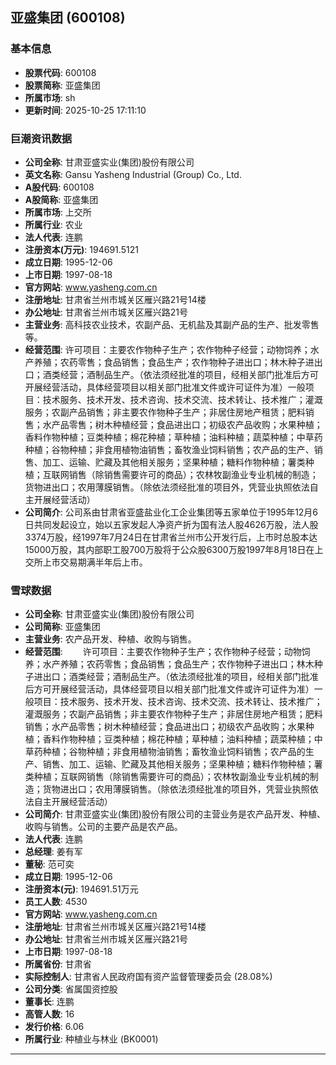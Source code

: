 ## 亚盛集团 (600108)

### 基本信息

- **股票代码**: 600108
- **股票简称**: 亚盛集团
- **所属市场**: sh
- **更新时间**: 2025-10-25 17:11:10

### 巨潮资讯数据

- **公司全称**: 甘肃亚盛实业(集团)股份有限公司
- **英文名称**: Gansu Yasheng Industrial (Group) Co., Ltd.
- **A股代码**: 600108
- **A股简称**: 亚盛集团
- **所属市场**: 上交所
- **所属行业**: 农业
- **法人代表**: 连鹏
- **注册资本(万元)**: 194691.5121
- **成立日期**: 1995-12-06
- **上市日期**: 1997-08-18
- **官方网站**: www.yasheng.com.cn
- **注册地址**: 甘肃省兰州市城关区雁兴路21号14楼
- **办公地址**: 甘肃省兰州市城关区雁兴路21号
- **主营业务**: 高科技农业技术，农副产品、无机盐及其副产品的生产、批发零售等。
- **经营范围**: 许可项目：主要农作物种子生产；农作物种子经营；动物饲养；水产养殖；农药零售；食品销售；食品生产；农作物种子进出口；林木种子进出口；酒类经营；酒制品生产。（依法须经批准的项目，经相关部门批准后方可开展经营活动，具体经营项目以相关部门批准文件或许可证件为准）一般项目：技术服务、技术开发、技术咨询、技术交流、技术转让、技术推广；灌溉服务；农副产品销售；非主要农作物种子生产；非居住房地产租赁；肥料销售；水产品零售；树木种植经营；食品进出口；初级农产品收购；水果种植；香料作物种植；豆类种植；棉花种植；草种植；油料种植；蔬菜种植；中草药种植；谷物种植；非食用植物油销售；畜牧渔业饲料销售；农产品的生产、销售、加工、运输、贮藏及其他相关服务；坚果种植；糖料作物种植；薯类种植；互联网销售（除销售需要许可的商品）；农林牧副渔业专业机械的制造；货物进出口；农用薄膜销售。（除依法须经批准的项目外，凭营业执照依法自主开展经营活动）
- **公司简介**: 公司系由甘肃省亚盛盐业化工企业集团等五家单位于1995年12月6日共同发起设立，始以五家发起人净资产折为国有法人股4626万股，法人股3374万股，经1997年7月24日在甘肃省兰州市公开发行后，上市时总股本达15000万股，其内部职工股700万股将于公众股6300万股1997年8月18日在上交所上市交易期满半年后上市。

### 雪球数据

- **公司全称**: 甘肃亚盛实业(集团)股份有限公司
- **公司简称**: 亚盛集团
- **主营业务**: 农产品开发、种植、收购与销售。
- **经营范围**: 　　许可项目：主要农作物种子生产；农作物种子经营；动物饲养；水产养殖；农药零售；食品销售；食品生产；农作物种子进出口；林木种子进出口；酒类经营；酒制品生产。（依法须经批准的项目，经相关部门批准后方可开展经营活动，具体经营项目以相关部门批准文件或许可证件为准）一般项目：技术服务、技术开发、技术咨询、技术交流、技术转让、技术推广；灌溉服务；农副产品销售；非主要农作物种子生产；非居住房地产租赁；肥料销售；水产品零售；树木种植经营；食品进出口；初级农产品收购；水果种植；香料作物种植；豆类种植；棉花种植；草种植；油料种植；蔬菜种植；中草药种植；谷物种植；非食用植物油销售；畜牧渔业饲料销售；农产品的生产、销售、加工、运输、贮藏及其他相关服务；坚果种植；糖料作物种植；薯类种植；互联网销售（除销售需要许可的商品）；农林牧副渔业专业机械的制造；货物进出口；农用薄膜销售。（除依法须经批准的项目外，凭营业执照依法自主开展经营活动）
- **公司简介**: 甘肃亚盛实业(集团)股份有限公司的主营业务是农产品开发、种植、收购与销售。公司的主要产品是农产品。
- **法人代表**: 连鹏
- **总经理**: 姜有军
- **董秘**: 范可奕
- **成立日期**: 1995-12-06
- **注册资本(元)**: 194691.51万元
- **员工人数**: 4530
- **官方网站**: www.yasheng.com.cn
- **注册地址**: 甘肃省兰州市城关区雁兴路21号14楼
- **办公地址**: 甘肃省兰州市城关区雁兴路21号
- **上市日期**: 1997-08-18
- **所属省份**: 甘肃省
- **实际控制人**: 甘肃省人民政府国有资产监督管理委员会 (28.08%)
- **公司分类**: 省属国资控股
- **董事长**: 连鹏
- **高管人数**: 16
- **发行价格**: 6.06
- **所属行业**: 种植业与林业 (BK0001)

---